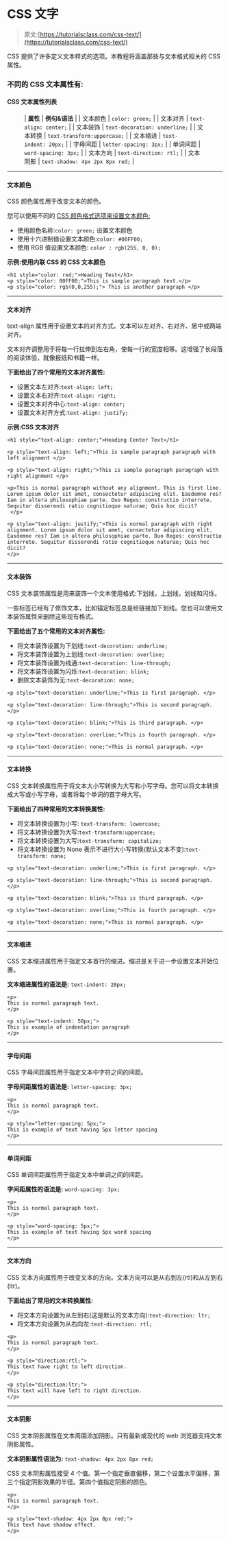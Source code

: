 # CSS 文字

> 原文:[https://tutorialsclass.com/css-text/](https://tutorialsclass.com/css-text/)

CSS 提供了许多定义文本样式的选项。本教程将涵盖那些与文本格式相关的 CSS 属性。

### 不同的 CSS 文本属性有:

#### CSS 文本属性列表

<figure class="wp-block-table">

| **属性** | **例句&语法** |
| 文本颜色 | `color: green;` |
| 文本对齐 | `text-align: center;` |
| 文本装饰 | `text-decoration: underline;` |
| 文本转换 | `text-transform:uppercase;` |
| 文本缩进 | `text-indent: 20px;` |
| 字母间距 | `letter-spacing: 3px;` |
| 单词间距 | `word-spacing: 3px;` |
| 文本方向 | `text-direction: rtl;` |
| 文本阴影 | `text-shadow: 4px 2px 8px red;` |

</figure>

* * *

#### 文本颜色

CSS 颜色属性用于改变文本的颜色。

您可以使用不同的 [CSS 颜色格式选项来设置文本颜色:](https://tutorialsclass.com/css-colors/)

*   使用颜色名称:`color: green;` 设置文本颜色
*   使用十六进制值设置文本颜色:`color: #00FF00;`
*   使用 RGB 值设置文本颜色: `color : rgb(255, 0, 0);`

**示例:使用内联 CSS 的 CSS 文本颜色**

```
<h1 style="color: red;">Heading Test</h1>
<p style="color: 00FF00;">This is sample paragraph text.</p>
<p style="color: rgb(0,0,255);"> This is another paragraph </p>
```

* * *

#### 文本对齐

text-align 属性用于设置文本的对齐方式。文本可以左对齐、右对齐、居中或两端对齐。

文本对齐调整用于将每一行拉伸到左右角，使每一行的宽度相等。这增强了长段落的阅读体验，就像报纸和书籍一样。

**下面给出了四个常用的文本对齐属性:**

*   设置文本左对齐:`text-align: left;`
*   设置文本右对齐:`text-align: right;`
*   设置文本对齐中心:`text-align: center;`
*   设置文本对齐方式:`text-align: justify;`

**示例:CSS 文本对齐**

```
<h1 style="text-align: center;">Heading Center Text</h1>

<p style="text-align: left;">This is sample paragraph paragraph with left alignment </p>

<p style="text-align: right;">This is sample paragraph paragraph with right alignment </p>

<p>This is normal paragraph without any alignment. This is first line. Lorem ipsum dolor sit amet, consectetur adipiscing elit. Easdemne res? Iam in altera philosophiae parte. Duo Reges: constructio interrete. Sequitur disserendi ratio cognitioque naturae; Quis hoc dicit?
 </p>

<p style="text-align: justify;">This is normal paragraph with right alignment. Lorem ipsum dolor sit amet, consectetur adipiscing elit. Easdemne res? Iam in altera philosophiae parte. Duo Reges: constructio interrete. Sequitur disserendi ratio cognitioque naturae; Quis hoc dicit?
</p>
```

* * *

#### 文本装饰

CSS 文本装饰属性是用来装饰一个文本使用格式:下划线，上划线，划线和闪烁。

一些标签已经有了修饰文本，比如锚定标签总是给链接加下划线。您也可以使用文本装饰属性来删除这些现有格式。

**下面给出了五个常用的文本对齐属性:**

*   将文本装饰设置为下划线:`text-decoration: underline;`
*   将文本装饰设置为上划线:`text-decoration: overline;`
*   将文本装饰设置为线通:`text-decoration: line-through;`
*   将文本装饰设置为闪烁:`text-decoration: blink;`
*   删除文本装饰为无:`text-decoration: none;`

```
<p style="text-decoration: underline;">This is first paragraph. </p>

<p style="text-decoration: line-through;">This is second paragraph. </p>

<p style="text-decoration: blink;">This is third paragraph. </p>

<p style="text-decoration: overline;">This is fourth paragraph. </p>

<p style="text-decoration: none;">This is normal paragraph. </p>
```

* * *

#### 文本转换

CSS 文本转换属性用于将文本大小写转换为大写和小写字母。您可以将文本转换成大写或小写字母，或者将每个单词的首字母大写。

**下面给出了四种常用的文本转换属性:**

*   将文本转换设置为小写: `text-transform: lowercase;`
*   将文本转换设置为大写:`text-transform:uppercase;`
*   将文本转换设置为大写:`text-transform: capitalize;`
*   将文本转换设置为 None 表示不进行大小写转换(默认文本不变):`text-transform: none;`

```
<p style="text-decoration: underline;">This is first paragraph. </p>

<p style="text-decoration: line-through;">This is second paragraph. </p>

<p style="text-decoration: blink;">This is third paragraph. </p>

<p style="text-decoration: overline;">This is fourth paragraph. </p>

<p style="text-decoration: none;">This is normal paragraph. </p>
```

* * *

#### 文本缩进

CSS 文本缩进属性用于指定文本首行的缩进。缩进是关于进一步设置文本开始位置。

**文本缩进属性的语法是:** `text-indent: 20px;`

```
<p>
This is normal paragraph text.
</p>

<p style="text-indent: 50px;">
This is example of indentation paragraph
</p>
```

* * *

#### 字母间距

CSS 字母间距属性用于指定文本中字符之间的间距。

**字母间距属性的语法是:** `letter-spacing: 3px;`

```
<p>
This is normal paragraph text.
</p>

<p style="letter-spacing: 5px;">
This is example of text having 5px letter spacing
</p>
```

* * *

#### 单词间距

CSS 单词间距属性用于指定文本中单词之间的间距。

**字间距属性的语法是:** `word-spacing: 3px;`

```
<p>
This is normal paragraph text.
</p>

<p style="word-spacing: 5px;">
This is example of text having 5px word spacing
</p>
```

* * *

#### 文本方向

CSS 文本方向属性用于改变文本的方向。文本方向可以是从右到左(rtl)和从左到右(ltr)。

**下面给出了常用的文本转换属性:**

*   将文本方向设置为从左到右(这是默认的文本方向):`text-direction: ltr;`
*   将文本方向设置为从右向左:`text-direction: rtl;`

```
<p>
This is normal paragraph text.
</p>

<p style="direction:rtl;">
This text have right to left direction.
</p>

<p style="direction:ltr;">
This text will have left to right direction.
</p>
```

* * *

#### 文本阴影

CSS 文本阴影属性在文本周围添加阴影。只有最新或现代的 web 浏览器支持文本阴影属性。

**文本阴影属性语法为:** `text-shadow: 4px 2px 8px red;`

CSS 文本阴影属性接受 4 个值。第一个指定垂直偏移，第二个设置水平偏移，第三个指定阴影效果的半径。第四个值指定阴影的颜色。

```
<p>
This is normal paragraph text.
</p>

<p style="text-shadow: 4px 2px 8px red;">
This text have shadow effect.
</p>
```